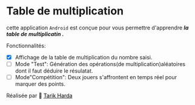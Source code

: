### <h1> Table de multiplication</h1> 

cette application ```Android``` est conçue pour vous permettre d'apprendre  ***la table de multiplicatin .*** 

Fonctionnalités: 

- [x] Affichage de la table de multiplication du nombre saisi. 
- [ ] Mode "Test": Génération des opérations(de multiplication)aléatoires dont il faut déduire le résulatat. 
- [ ] Mode"Compétition": Deux jouers s'affrontent en temps réel pour marquer des points.

Réalisée par 📎 <a href="https://github.com/Tarik-Harda" style="color: black; text-decoration: underline;text-decoration-style: solid;">Tarik Harda</a>
